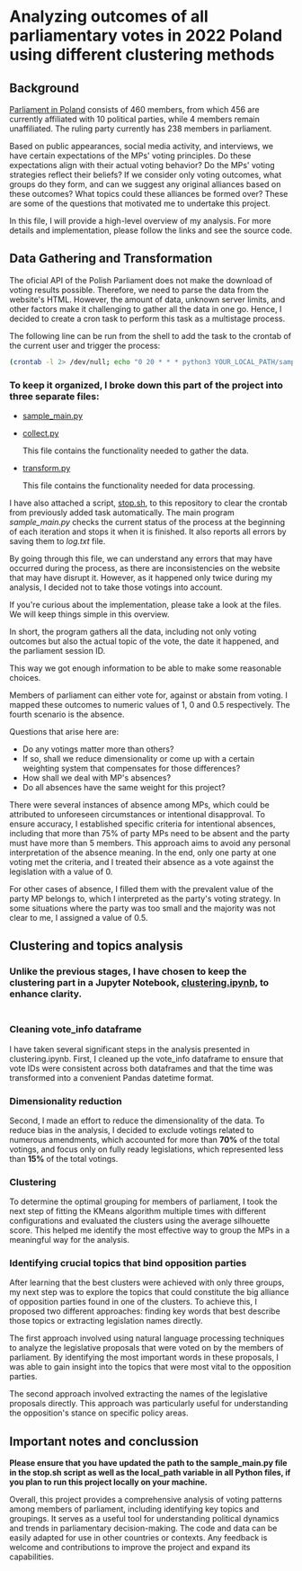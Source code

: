 # Analyzing outcomes of all parliamentary votes in 2022 Poland using different clustering methods

## Background

[Parliament in Poland](https://www.sejm.gov.pl/) consists of 460 members, from which 456 are currently affiliated with 10 political parties, while 4 members remain unaffiliated. The ruling party currently has 238 members in parliament.

Based on public appearances, social media activity, and interviews, we have certain expectations of the MPs' voting principles. Do these expectations align with their actual voting behavior? Do the MPs' voting strategies reflect their beliefs? If we consider only voting outcomes, what groups do they form, and can we suggest any original alliances based on these outcomes? What topics could these alliances be formed over? These are some of the questions that motivated me to undertake this project.

In this file, I will provide a high-level overview of my analysis. For more details and implementation, please follow the links and see the source code.

## Data Gathering and Transformation

The oficial API of the Polish Parliament does not make the download of voting results possible. Therefore, we need to parse the data from the website's HTML. However, the amount of data, unknown server limits, and other factors make it challenging to gather all the data in one go. Hence, I decided to create a cron task to perform this task as a multistage process.

The following line can be run from the shell to add the task to the crontab of the current user and trigger the process:

```sh
(crontab -l 2> /dev/null; echo "0 20 * * * python3 YOUR_LOCAL_PATH/sample_main.py >> YOUR_LOCAL_PATH/log.txt") | crontab -
```

### To keep it organized, I broke down this part of the project into three separate files:

- [sample_main.py][1]
- [collect.py][2]

    This file contains the functionality needed to gather the data.
- [transform.py][3]

    This file contains the functionality needed for data processing.

I have also attached a script, [stop.sh][4], to this repository to clear the crontab from previously added task automatically. The main program *sample_main.py* checks the current status of the process at the beginning of each iteration and stops it when it is finished. It also reports all errors by saving them to *log.txt* file.

By going through this file, we can understand any errors that may have occurred during the process, as there are inconsistencies on the website that may have disrupt it. However, as it happened only twice during my analysis, I decided not to take those votings into account.

If you're curious about the implementation, please take a look at the files. We will keep things simple in this overview.

In short, the program gathers all the data, including not only voting outcomes but also the actual topic of the vote, the date it happened, and the parliament session ID.

This way we got enough information to be able to make some reasonable choices.

Members of parliament can either vote for, against or abstain from voting. I mapped these outcomes to numeric values of 1, 0 and 0.5 respectively. The fourth scenario is the absence.

Questions that arise here are:
- Do any votings matter more than others?
- If so, shall we reduce dimensionality or come up with a certain weighting system that compensates for those differences?
- How shall we deal with MP's absences?
- Do all absences have the same weight for this project?

There were several instances of absence among MPs, which could be attributed to unforeseen circumstances or intentional disapproval. To ensure accuracy, I established specific criteria for intentional absences, including that more than 75% of party MPs need to be absent and the party must have more than 5 members. This approach aims to avoid any personal interpretation of the absence meaning. In the end, only one party at one voting met the criteria, and I treated their absence as a vote against the legislation with a value of 0.

For other cases of absence, I filled them with the prevalent value of the party MP belongs to, which I interpreted as the party's voting strategy. In some situations where the party was too small and the majority was not clear to me, I assigned a value of 0.5.

## Clustering and topics analysis

### Unlike the previous stages, I have chosen to keep the clustering part in a Jupyter Notebook, [clustering.ipynb][5], to enhance clarity.<br><br>

### Cleaning vote_info dataframe

I have taken several significant steps in the analysis presented in clustering.ipynb. First, I cleaned up the vote_info dataframe to ensure that vote IDs were consistent across both dataframes and that the time was transformed into a convenient Pandas datetime format.

### Dimensionality reduction

Second, I made an effort to reduce the dimensionality of the data. To reduce bias in the analysis, I decided to exclude votings related to numerous amendments, which accounted for more than **70%** of the total votings, and focus only on fully ready legislations, which represented less than **15%** of the total votings.

### Clustering

To determine the optimal grouping for members of parliament, I took the next step of fitting the KMeans algorithm multiple times with different configurations and evaluated the clusters using the average silhouette score. This helped me identify the most effective way to group the MPs in a meaningful way for the analysis.

### Identifying crucial topics that bind opposition parties

After learning that the best clusters were achieved with only three groups, my next step was to explore the topics that could constitute the big alliance of opposition parties found in one of the clusters. To achieve this, I proposed two different approaches: finding key words that best describe those topics or extracting legislation names directly.

The first approach involved using natural language processing techniques to analyze the legislative proposals that were voted on by the members of parliament. By identifying the most important words in these proposals, I was able to gain insight into the topics that were most vital to the opposition parties.

The second approach involved extracting the names of the legislative proposals directly. This approach was particularly useful for understanding the opposition's stance on specific policy areas.

## Important notes and conclussion

**Please ensure that you have updated the path to the sample_main.py file in the stop.sh script as well as the local_path variable in all Python files, if you plan to run this project locally on your machine.**

Overall, this project provides a comprehensive analysis of voting patterns among members of parliament, including identifying key topics and groupings. It serves as a useful tool for understanding political dynamics and trends in parliamentary decision-making. The code and data can be easily adapted for use in other countries or contexts. Any feedback is welcome and contributions to improve the project and expand its capabilities.

[1]: https://github.com/milosh-dr/MPs/blob/main/sample_main.py
[2]: https://github.com/milosh-dr/MPs/blob/main/collect.py
[3]: https://github.com/milosh-dr/MPs/blob/main/transform.py
[4]: https://github.com/milosh-dr/MPs/blob/main/stop.sh
[5]: https://nbviewer.org/github/milosh-dr/MPs/blob/main/clustering.ipynb
<!-- [6]: https://github.com/milosh-dr/MPs/blob/main/clustering.ipynb#C7
[7]: https://github.com/milosh-dr/MPs/blob/main/clustering.ipynb#C12
[8]: https://github.com/milosh-dr/MPs/blob/main/clustering.ipynb#C19
[9]: https://github.com/milosh-dr/MPs/blob/main/clustering.ipynb#C29 -->